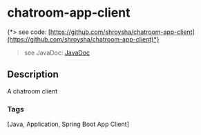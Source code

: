 # chatroom-app-client
{*> see code: [https://github.com/shroysha/chatroom-app-client](https://github.com/shroysha/chatroom-app-client)*}
> see JavaDoc: [JavaDoc](docs/javadoc/index.html)

## Description
A chatroom client

### Tags
[Java, Application, Spring Boot App Client]
